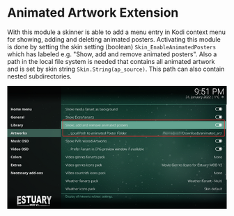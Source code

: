 # Animated Artwork Extension #

With this module a skinner is able to add a menu entry in Kodi context menu for showing, adding and deleting animated posters. Activating this module is done by setting the skin setting (boolean) `Skin_EnableAnimatedPosters` which has labeled e.g. "Show, add and remove animated posters". Also a path in the local file system is needed that contains all animated artwork and is set by skin string `Skin.String(ap_source)`. This path can also contain nested subdirectories. 


![](resources/media/screenshot_01.png)